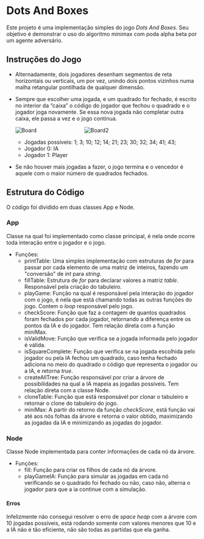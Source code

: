 # Dots And Boxes
Este projeto é uma implementação simples do jogo _Dots And Boxes_. Seu objetivo é demonstrar o uso do algoritmo minimax com poda alpha beta por um agente adversário.

## Instruções do Jogo
   
* Alternadamente, dois jogadores desenham segmentos de reta horizontais ou verticais, um por vez, unindo dois pontos vizinhos numa malha retangular pontilhada de qualquer dimensão.
    
* Sempre que escolher uma jogada, e um quadrado for fechado, é escrito no interior da “caixa” o código do jogador que fechou o quadrado e o jogador joga novamente. Se essa nova jogada não completar outra caixa, ele passa a vez e o jogo continua.

    ![Board](https://cdn.discordapp.com/attachments/753744531085852683/1094745509308158013/image.png)&nbsp;&nbsp;&nbsp;&nbsp;&nbsp;&nbsp;&nbsp;&nbsp;&nbsp;&nbsp;&nbsp;&nbsp;&nbsp;&nbsp;&nbsp;&nbsp;&nbsp;&nbsp;&nbsp;&nbsp;&nbsp;&nbsp;&nbsp;&nbsp;&nbsp;&nbsp;&nbsp;&nbsp;&nbsp;&nbsp;&nbsp;&nbsp;![Board2](https://cdn.discordapp.com/attachments/753744531085852683/1094749035686006986/image.png)

    * Jogadas possíveis: 1; 3; 10; 12; 14; 21; 23; 30; 32; 34; 41; 43;
    * Jogador 0: IA    
    * Jogador 1: Player    

* Se não houver mais jogadas a fazer, o jogo termina e o vencedor é aquele com o maior número de quadrados fechados.

## Estrutura do Código
O código foi dividido em duas classes App e Node.

### App
Classe na qual foi implementado como classe principal, é nela onde ocorre toda interação entre o jogador e o jogo.

* Funções:
    * printTable:  Uma simples implementação com estruturas de _for_ para  passar por cada elemento de uma matriz de inteiros, fazendo um "conversão" de _int_ para _string_.
    * fillTable:  Estrutura de _for_ para declarar valores a matriz _table_. Responsável pela criação do tabuleiro.
    * playGame:  Função na qual é responsável pela interação do jogador com o jogo, é nela que está chamando todas as outras funções do jogo. Contem o _loop_ responsável pelo jogo.
    * checkScore: Função que faz a contagem de quantos quadrados foram fechados por cada jogador, retornando a diferença entre os pontos da IA e do jogador. Tem relação direta com a função miniMax.
    * isValidMove: Função que verifica se a jogada informada pelo jogador é válida.
    * isSquareComplete: Função que verifica se na jogada escolhida pelo jogador ou pela IA fechou um quadrado, caso tenha fechado adiciona no meio do quadrado o código que representa o jogador ou a IA, e retorna _true_.
    * createAllTree: Função responsável por criar a árvore de possibilidades na qual a IA mapeia as jogadas possíveis. Tem relação direta com a classe Node.
    * cloneTable: Função que está responsável por clonar o tabuleiro e retornar o clone do tabuleiro do jogo.
    * miniMax: A partir do retorno da função _checkScore_, está função vai até aos nós folhas da árvore e retorna o valor obtido, maximizando as jogadas da IA e minimizando as jogadas do jogador.

### Node
Classe Node implementada para conter informações de cada nó da árvore.

* Funções:
    * fill: Função para criar os filhos de cada nó da árvore.
    * playGameIA: Função para simular as jogadas em cada nó verificando se o quadrado foi fechado ou não, caso não, alterna o jogador para que a ia continue com a simulação.

#### Erros
Infelizmente não consegui resolver o erro de _space heap_ com a árvore com 10 jogadas possíveis, está rodando somente com valores menores que 10 e a IA não é tão eficiente, não são todas as partidas que ela ganha.